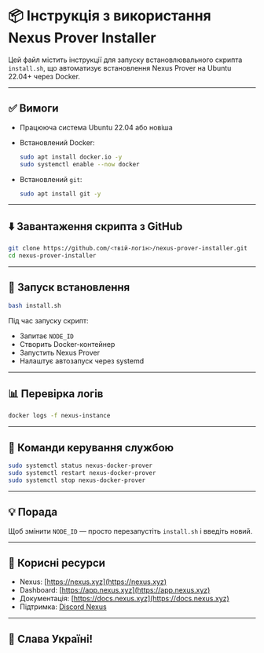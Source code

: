 # 📦 Інструкція з використання Nexus Prover Installer

Цей файл містить інструкції для запуску встановлювального скрипта `install.sh`, що автоматизує встановлення Nexus Prover на Ubuntu 22.04+ через Docker.

---

## ✅ Вимоги

* Працююча система Ubuntu 22.04 або новіша
* Встановлений Docker:

  ```bash
  sudo apt install docker.io -y
  sudo systemctl enable --now docker
  ```
* Встановлений `git`:

  ```bash
  sudo apt install git -y
  ```

---

## ⬇️ Завантаження скрипта з GitHub

```bash
git clone https://github.com/<твій-логін>/nexus-prover-installer.git
cd nexus-prover-installer
```

---

## 🚀 Запуск встановлення

```bash
bash install.sh
```

Під час запуску скрипт:

* Запитає `NODE_ID`
* Створить Docker-контейнер
* Запустить Nexus Prover
* Налаштує автозапуск через systemd

---

## 📊 Перевірка логів

```bash
docker logs -f nexus-instance
```

---

## 🔁 Команди керування службою

```bash
sudo systemctl status nexus-docker-prover
sudo systemctl restart nexus-docker-prover
sudo systemctl stop nexus-docker-prover
```

---

## 💡 Порада

Щоб змінити `NODE_ID` — просто перезапустіть `install.sh` і введіть новий.

---

## 🔗 Корисні ресурси

* Nexus: [https://nexus.xyz](https://nexus.xyz)
* Dashboard: [https://app.nexus.xyz](https://app.nexus.xyz)
* Документація: [https://docs.nexus.xyz](https://docs.nexus.xyz)
* Підтримка: [Discord Nexus](https://discord.gg/nexusxyz)

---

## 💙 Слава Україні!
